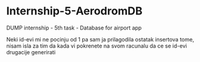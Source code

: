 # Internship-5-AerodromDB
DUMP internship - 5th task - Database for airport app


Neki id-evi mi ne pocinju od 1 pa sam ja prilagodila ostatak insertova tome,
nisam isla za tim da kada vi pokrenete na svom racunalu da ce se id-evi drugacije generirati